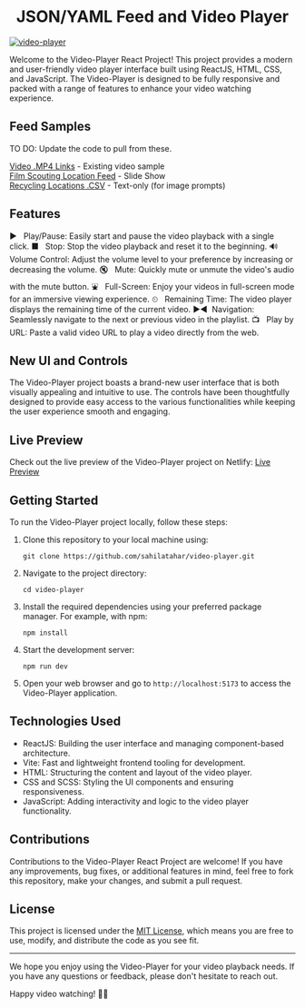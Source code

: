 <h1 align='center'>JSON/YAML Feed and Video Player</h1>

[![video-player](https://github.com/sahilatahar/Video-Player/assets/100127570/8315e5d3-9b16-4b37-a50c-141a96f2e72e)](https://video-player-sahilatahar.netlify.app/)

Welcome to the Video-Player React Project! This project provides a modern and user-friendly video player interface built using ReactJS, HTML, CSS, and JavaScript. The Video-Player is designed to be fully responsive and packed with a range of features to enhance your video watching experience.

## Feed Samples

TO DO: Update the code to pull from these.

[Video .MP4 Links](src/Data/data.js) - Existing video sample  
[Film Scouting Location Feed](https://raw.githubusercontent.com/GeorgiaFilm/cameraready_locations_curl/main/cameraready.json) - Slide Show  
[Recycling Locations .CSV](https://docs.google.com/spreadsheets/d/e/2PACX-1vRBRXb005Plt3mmmJunBMk6IejMu-VAJOPdlHWXUpyecTAF-SK4OpfSjPHNMN_KAePShbNsiOo2hZzt/pub?gid=1924677788&single=true&output=csv) - Text-only (for image prompts)

## Features

&#9658; &nbsp; Play/Pause: Easily start and pause the video playback with a single click.
&#9632; &nbsp; Stop: Stop the video playback and reset it to the beginning.
🔊 &nbsp; Volume Control: Adjust the volume level to your preference by increasing or decreasing the volume.
🔇 &nbsp; Mute: Quickly mute or unmute the video's audio with the mute button.
&#9970; &nbsp; Full-Screen: Enjoy your videos in full-screen mode for an immersive viewing experience.
&#9202; &nbsp; Remaining Time: The video player displays the remaining time of the current video.
&#9654;&#9664; &nbsp;Navigation: Seamlessly navigate to the next or previous video in the playlist.
&#128250; &nbsp; Play by URL: Paste a valid video URL to play a video directly from the web.

## New UI and Controls

The Video-Player project boasts a brand-new user interface that is both visually appealing and intuitive to use. The controls have been thoughtfully designed to provide easy access to the various functionalities while keeping the user experience smooth and engaging.

## Live Preview

Check out the live preview of the Video-Player project on Netlify: [Live Preview](https://video-player-sahilatahar.netlify.app/)

## Getting Started

To run the Video-Player project locally, follow these steps:

1. Clone this repository to your local machine using:

   ```
   git clone https://github.com/sahilatahar/video-player.git
   ```

2. Navigate to the project directory:

   ```
   cd video-player
   ```

3. Install the required dependencies using your preferred package manager. For example, with npm:

   ```
   npm install
   ```

4. Start the development server:

   ```
   npm run dev
   ```

5. Open your web browser and go to `http://localhost:5173` to access the Video-Player application.

## Technologies Used

- ReactJS: Building the user interface and managing component-based architecture.
- Vite: Fast and lightweight frontend tooling for development.
- HTML: Structuring the content and layout of the video player.
- CSS and SCSS: Styling the UI components and ensuring responsiveness.
- JavaScript: Adding interactivity and logic to the video player functionality.

## Contributions

Contributions to the Video-Player React Project are welcome! If you have any improvements, bug fixes, or additional features in mind, feel free to fork this repository, make your changes, and submit a pull request.

## License

This project is licensed under the [MIT License](LICENSE), which means you are free to use, modify, and distribute the code as you see fit.

---

We hope you enjoy using the Video-Player for your video playback needs. If you have any questions or feedback, please don't hesitate to reach out.

Happy video watching! 🎥🍿
